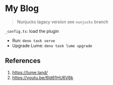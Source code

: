 # My Blog

> Nunjucks lagacy version see `nunjucks` branch

`_config.ts`: load the plugin

- Run: `deno task serve`
- Upgrade Lume: `deno task lume upgrade`

## References

1. https://lume.land/
3. https://youtu.be/6ld61HU6V6k